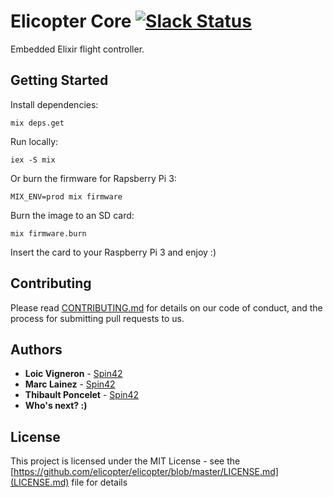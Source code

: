 # Elicopter Core [![Slack Status](https://elicopter-slackin.herokuapp.com/badge.svg)](https://elicopter-slackin.herokuapp.com/)

Embedded Elixir flight controller.

## Getting Started

Install dependencies:
```
mix deps.get
```

Run locally:
```
iex -S mix
```
  
Or burn the firmware for Rapsberry Pi 3:
```
MIX_ENV=prod mix firmware
```

Burn the image to an SD card:
```
mix firmware.burn
```

Insert the card to your Raspberry Pi 3 and enjoy :)

## Contributing

Please read [CONTRIBUTING.md](https://github.com/elicopter/elicopter/blob/master/CONTRIBUTING.md) for details on our code of conduct, and the process for submitting pull requests to us.

## Authors

* **Loic Vigneron** - [Spin42](https://github.com/spin42)
* **Marc Lainez** - [Spin42](https://github.com/spin42)
* **Thibault Poncelet** - [Spin42](https://github.com/spin42)
* **Who's next? :)**

## License

This project is licensed under the MIT License - see the [https://github.com/elicopter/elicopter/blob/master/LICENSE.md](LICENSE.md) file for details
